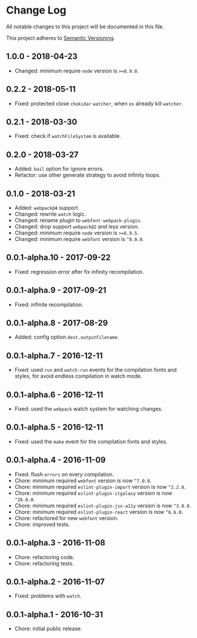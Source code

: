 # Change Log

All notable changes to this project will be documented in this file.

This project adheres to [Semantic Versioning](http://semver.org).

## 1.0.0 - 2018-04-23

- Changed: minimum require `node` version is `>=8.9.0`.

## 0.2.2 - 2018-05-11

- Fixed: protected close `chokidar` `watcher`, when `os` already kill `watcher`.

## 0.2.1 - 2018-03-30

- Fixed: check if `watchFileSystem` is available.

## 0.2.0 - 2018-03-27

- Added: `bail` option for ignore errors.
- Refactor: use other generate strategy to avoid infinity loops.

## 0.1.0 - 2018-03-21

- Added: `webpack@4` support.
- Changed: rewrite `watch` logic.
- Changed: rename plugin to `webfont-webpack-plugin`.
- Changed: drop support `webpack@2` and less version.
- Changed: minimum require `node` version is `>=6.9.5`.
- Changed: minimum require `webfont` version is `^8.0.0`.

## 0.0.1-alpha.10 - 2017-09-22

- Fixed: regression error after fix infinity recompilation.

## 0.0.1-alpha.9 - 2017-09-21

- Fixed: infinite recompilation.

## 0.0.1-alpha.8 - 2017-08-29

- Added: config option `dest.outputFilename`.

## 0.0.1-alpha.7 - 2016-12-11

- Fixed: used `run` and `watch-run` events for the compilation fonts and styles, for avoid endless compilation in watch mode.

## 0.0.1-alpha.6 - 2016-12-11

- Fixed: used the `webpack` watch system for watching changes.

## 0.0.1-alpha.5 - 2016-12-11

- Fixed: used the `make` event for the compilation fonts and styles.

## 0.0.1-alpha.4 - 2016-11-09

- Fixed: flush `errors` on every compilation.
- Chore: minimum required `webfont` version is now `^7.0.0`.
- Chore: minimum required `eslint-plugin-import` version is now `^2.2.0`.
- Chore: minimum required `eslint-plugin-itgalaxy` version is now `^26.0.0`.
- Chore: minimum required `eslint-plugin-jsx-a11y` version is now `^3.0.0`.
- Chore: minimum required `eslint-plugin-react` version is now `^6.6.0`.
- Chore: refactored for new `webfont` version.
- Chore: improved tests.

## 0.0.1-alpha.3 - 2016-11-08

- Chore: refactoring code.
- Chore: refactoring tests.

## 0.0.1-alpha.2 - 2016-11-07

- Fixed: problems with `watch`.

## 0.0.1-alpha.1 - 2016-10-31

- Chore: initial public release.
